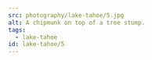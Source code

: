 ```yaml
---
src: photography/lake-tahoe/5.jpg
alt: A chipmunk on top of a tree stump.
tags: 
  - lake-tahoe
id: lake-tahoe/5
---
```

